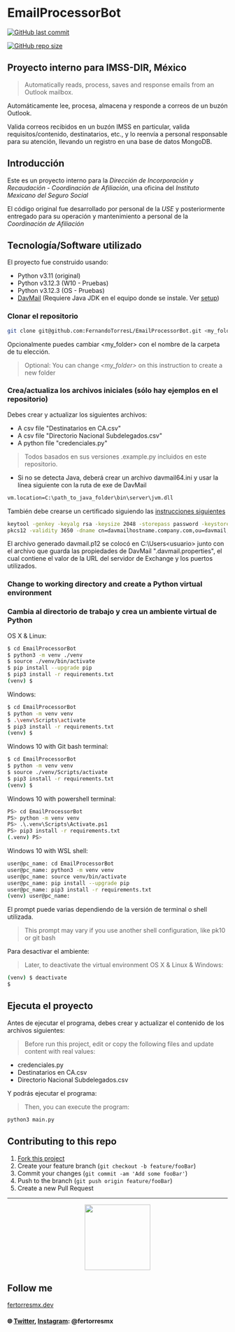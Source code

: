 # EmailProcessorBot

<a href="https://github.com/FernandoTorresL/EmailProcessorBot/commits/main" target="_blank">![GitHub last commit](https://img.shields.io/github/last-commit/FernandoTorresL/EmailProcessorBot)</a>

<a href="https://github.com/FernandoTorresL/EmailProcessorBot" target="_blank">![GitHub repo size](https://img.shields.io/github/repo-size/FernandoTorresL/EmailProcessorBot)</a>

## Proyecto interno para IMSS-DIR, México

> Automatically reads, process, saves and response emails from an Outlook mailbox.

Automáticamente lee, procesa, almacena y responde a correos de un buzón Outlook.

Valida correos recibidos en un buzón IMSS en particular, valida requisitos/contenido, destinatarios, etc., y lo reenvía a personal responsable para su atención, llevando un registro en una base de datos MongoDB.


## Introducción

Este es un proyecto interno para la _Dirección de Incorporación y Recaudación_ - _Coordinación de Afiliación_, una oficina del _Instituto Mexicano del Seguro Social_

El código original fue desarrollado por personal de la _USE_ y posteriormente entregado para su operación y mantenimiento a personal de la _Coordinación de Afiliación_

## Tecnología/Software utilizado

El proyecto fue construido usando:

- Python v3.11 (original)
- Python v3.12.3 (W10 - Pruebas)
- Python v3.12.3 (OS - Pruebas)
- [DavMail](https://davmail.sourceforge.net) (Requiere Java JDK en el equipo donde se instale. Ver [setup](https:davmail.sourceforge.net/windowssetup.html))

### Clonar el repositorio

```sh
git clone git@github.com:FernandoTorresL/EmailProcessorBot.git <my_folder> 
```
Opcionalmente puedes cambiar <my_folder> con el nombre de la carpeta de tu elección.

> Optional: You can change *<my_folder>* on this instruction to create a new folder


### Crea/actualiza los archivos iniciales (sólo hay ejemplos en el repositorio)

Debes crear y actualizar los siguientes archivos:

- A csv file "Destinatarios en CA.csv"
- A csv file "Directorio Nacional Subdelegados.csv"
- A python file "credenciales.py"

> Todos basados en sus versiones .example.py incluidos en este repositorio.

- Si no se detecta Java, deberá crear un archivo davmail64.ini y usar la línea siguiente con la ruta de exe de DavMail

```sh
vm.location=C:\path_to_java_folder\bin\server\jvm.dll
```

También debe crearse un certificado siguiendo las [instrucciones siguientes](https://davmail.sourceforge.net/sslsetup.html)

```sh
keytool -genkey -keyalg rsa -keysize 2048 -storepass password -keystore davmail.p12 -storetype
pkcs12 -validity 3650 -dname cn=davmailhostname.company.com,ou=davmail,o=sf,o=net
```
El archivo generado davmail.p12 se colocó en C:\Users\<usuario> junto con el archivo que guarda las propiedades de DavMail ".davmail.properties", el cual contiene el valor de la URL del servidor de Exchange y los puertos utilizados.

### Change to working directory and create a Python virtual environment
### Cambia al directorio de trabajo y crea un ambiente virtual de Python

OS X & Linux:

```sh
$ cd EmailProcessorBot
$ python3 -m venv ./venv
$ source ./venv/bin/activate
$ pip install --upgrade pip
$ pip3 install -r requirements.txt
(venv) $
```

Windows:
```sh
$ cd EmailProcessorBot
$ python -m venv venv
$ .\venv\Scripts\activate
$ pip3 install -r requirements.txt
(venv) $
```

Windows 10 with Git bash terminal:
```sh
$ cd EmailProcessorBot
$ python -m venv venv
$ source ./venv/Scripts/activate
$ pip3 install -r requirements.txt
(venv) $
```

Windows 10 with powershell terminal:
```sh
PS> cd EmailProcessorBot
PS> python -m venv venv
PS> .\.venv\Scripts\Activate.ps1
PS> pip3 install -r requirements.txt
(.venv) PS>
```

Windows 10 with WSL shell:
```sh
user@pc_name: cd EmailProcessorBot
user@pc_name: python3 -m venv venv
user@pc_name: source venv/bin/activate
user@pc_name: pip install --upgrade pip
user@pc_name: pip3 install -r requirements.txt
(venv) user@pc_name:
```

El prompt puede varias dependiendo de la versión de terminal o shell utilizada.

> This prompt may vary if you use another shell configuration, like pk10 or git bash

Para desactivar el ambiente:
> Later, to deactivate the virtual environment
OS X & Linux & Windows:

```sh
(venv) $ deactivate
$
```

## Ejecuta el proyecto

Antes de ejecutar el programa, debes crear y actualizar el contenido de los archivos siguientes:

> Before run this project, edit or copy the following files and update content with real values:

* credenciales.py
* Destinatarios en CA.csv
* Directorio Nacional Subdelegados.csv

Y podrás ejecutar el programa:
> Then, you can execute the program:

```sh
python3 main.py
```


## Contributing to this repo

1. [Fork this project](https://github.com/FernandoTorresL/EmailProcessorBot/fork)
2. Create your feature branch (`git checkout -b feature/fooBar`)
3. Commit your changes (`git commit -am 'Add some fooBar'`)
4. Push to the branch (`git push origin feature/fooBar`)
5. Create a new Pull Request

---

<div align="center">
    <a href="https://fertorresmx.dev/">
      <img height="150em" src="https://raw.githubusercontent.com/FernandoTorresL/FernandoTorresL/main/media/FerTorres-dev1.png">
  </a>
</div>



## Follow me 
[fertorresmx.dev](https://fertorresmx.dev/)

#### :globe_with_meridians: [Twitter](https://twitter.com/FerTorresMx), [Instagram](https://www.instagram.com/fertorresmx/): @fertorresmx
